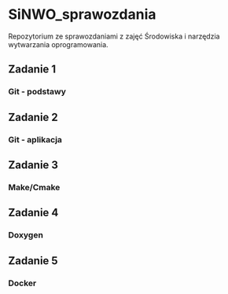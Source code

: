 # SiNWO_sprawozdania

Repozytorium ze sprawozdaniami z zajęć Środowiska i narzędzia wytwarzania oprogramowania.

## Zadanie 1

### Git - podstawy

## Zadanie 2

### Git - aplikacja

## Zadanie 3

### Make/Cmake

## Zadanie 4

### Doxygen

## Zadanie 5

### Docker
